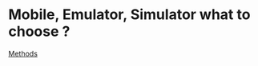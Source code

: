 # Mobile, Emulator, Simulator what to choose ? 


[Methods]( https://github.com/codiku/ressources/blob/master/RN_EN_dev_methods.md)